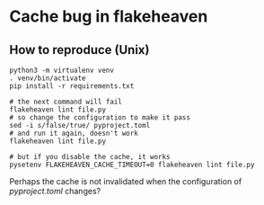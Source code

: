 # Cache bug in flakeheaven

## How to reproduce (Unix)

```
python3 -m virtualenv venv
. venv/bin/activate
pip install -r requirements.txt

# the next command will fail
flakeheaven lint file.py
# so change the configuration to make it pass
sed -i s/false/true/ pyproject.toml
# and run it again, doesn't work
flakeheaven lint file.py

# but if you disable the cache, it works
pysetenv FLAKEHEAVEN_CACHE_TIMEOUT=0 flakeheaven lint file.py
```

Perhaps the cache is not invalidated when the configuration of
*pyproject.toml* changes?
